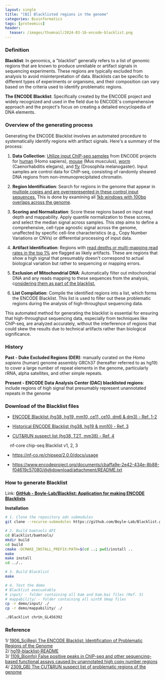 ```yaml
---
layout: single
title: "[BI] Blacklisted regions in the genome"
categories: Bioinformatics
tags: [proteomics]
header:
  teaser: /images/thumnail/2024-03-16-encode-blacklist.png
---
```


### Definition

**Blacklist**: In genomics, a "blacklist" generally refers to a list of genomic regions that are known to produce unreliable or artifact signals in sequencing experiments. These regions are typically excluded from analysis to avoid misinterpretation of data. Blacklists can be specific to different types of experiments or organisms, and their composition can vary based on the criteria used to identify problematic regions.

**The ENCODE Blacklist**: Specifically created by the ENCODE project and widely recognized and used in the field due to ENCODE's comprehensive approach and the project's focus on creating a detailed encyclopedia of DNA elements.

### Overview of the generating process

Generating the ENCODE Blacklist involves an automated procedure to systematically identify regions with artifact signals. Here's a summary of the process:

1. **Data Collection**: <u>Utilize input ChIP-seq samples</u> from ENCODE projects for <u>human</u> (Homo sapiens), <u>mouse</u> (Mus musculus), <u>worm</u> (Caenorhabditis elegans), and <u>fly</u> (Drosophila melanogaster). Input samples are control data for ChIP-seq, consisting of randomly sheared DNA regions from non-immunoprecipitated chromatin.

2. **Region Identification**: Search for regions in the genome that appear in <u>multiple copies and are overrepresented in these control input sequences.</u> This is done by examining all <u>1kb windows with 100bp overlaps across the genome</u>.

3. **Scoring and Normalization**: Score these regions based on input read depth and mappability. Apply quantile normalization to these scores, and select the median signal across samples. This step aims to define a comprehensive, cell-type agnostic signal across the genome, unaffected by specific cell-line characteristics (e.g., Copy Number Variations or CNVs) or differential processing of input data.

4. **Artifact Identification**: Regions with <u>read depths or multi-mapping read rates in the top 1%</u> are flagged as likely artifacts. These are regions that show a high signal that presumably doesn't correspond to actual biological variation but rather to sequencing or mapping errors.

5. **Exclusion of Mitochondrial DNA**: Automatically filter out mitochondrial DNA and any reads mapping to these sequences from the analysis, c<u>onsidering them as part of the blacklist.</u>

6. **List Compilation**: Compile the identified regions into a list, which forms the ENCODE Blacklist. This list is used to filter out these problematic regions during the analysis of high-throughput sequencing data.

This automated method for generating the blacklist is essential for ensuring that high-throughput sequencing data, especially from techniques like ChIP-seq, are analyzed accurately, without the interference of regions that could skew the results due to technical artifacts rather than biological significance.

### History

**Past - Duke Excluded Regions (DER)**: manually curated on the *Homo sapiens* (human) genome assembly GRCh37 (hereafter referred to as hg19) to cover a large number of repeat elements in the genome, particularly rRNA, alpha satellites, and other simple repeats.

**Present -  ENCODE Data Analysis Center (DAC) blacklisted regions**: include regions of high signal that presumably represent unannotated repeats in the genome

### Download of the Blacklist files

- [ENCODE Blacklist (hg38, hg19, mm10, ce11, ce10, dm6 & dm3) - Ref. 1-2](https://github.com/Boyle-Lab/Blacklist/tree/master/lists)

- [Historical ENCODE Blacklist (hg38, hg19 & mm10) - Ref. 3](https://www.encodeproject.org/annotations/ENCSR636HFF/)

- [CUT&RUN suspect list (hg38, T2T, mm38) - Ref. 4](https://static-content.springer.com/esm/art%3A10.1186%2Fs13059-023-03027-3/MediaObjects/13059_2023_3027_MOESM2_ESM.xlsx)

    nf-core chip-seq Blacklist v1, 2, 3

- https://nf-co.re/chipseq/2.0.0/docs/usage

- https://www.encodeproject.org/documents/cbaffa9e-2e42-434e-8b88-f04619c57080/@@download/attachment/README.txt

### How to generate Blacklist

Link: [**GitHub - Boyle-Lab/Blacklist: Application for making ENCODE Blacklists**](https://github.com/Boyle-Lab/Blacklist/)

**Installation**

```bash
# 1. Clone the repository adn submodules
git clone --recurse-submodules https://github.com/Boyle-Lab/Blacklist.git

# 2. Build bamtools API
cd Blacklist/bamtools/
mkdir build
cd build
cmake -DCMAKE_INSTALL_PREFIX:PATH=$(cd ..; pwd)/install ..
make
make install
cd ../..

# 3. Build Blacklist
make

# 4. Test the demo
# Blacklist execuatable
# input/ - folder containing all bam and bam.bai files (Ref. 5)
# mappability/ - folder containing all uint8 Umap files
cp -r demo/input/ ./
cp -r demo/mappability/ ./

./Blacklist chrUn_GL456392
```

### Reference

1/ [1906_SciRep) The ENCODE Blacklist: Identification of Problematic Regions of the Genome](https://www.nature.com/articles/s41598-019-45839-z)<br>2/ [hg19-blacklist-README](https://mitra.stanford.edu/kundaje/akundaje/release/blacklists/hg19-human/hg19-blacklist-README.pdf)<br>3/ [1109_Bioinfo) False positive peaks in ChIP-seq and other sequencing-based functional assays caused by unannotated high copy number regions](https://academic.oup.com/bioinformatics/article/27/15/2144/404749?login=false)<br>4/ [2309_GB) The CUT&RUN suspect list of problematic regions of the genome](https://genomebiology.biomedcentral.com/articles/10.1186/s13059-023-03027-3)